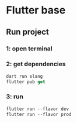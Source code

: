 # Flutter base


## Run project
### 1: open terminal 
### 2: get dependencies
```dart
dart run slang
flutter pub get
```
### 3: run
```dart
flutter run --flavor dev
flutter run --flavor prod
```
